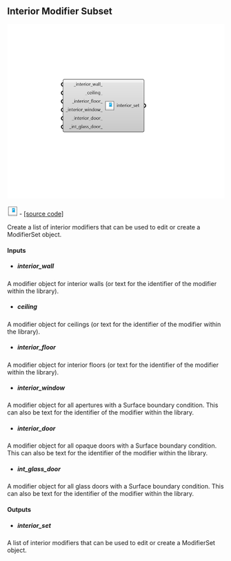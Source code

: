 ## Interior Modifier Subset

![](../../images/components/Interior_Modifier_Subset.png)

![](../../images/icons/Interior_Modifier_Subset.png) - [[source code]](https://github.com/ladybug-tools/honeybee-grasshopper-radiance/blob/master/honeybee_grasshopper_radiance/src//HB%20Interior%20Modifier%20Subset.py)


Create a list of interior modifiers that can be used to edit or create a ModifierSet object. 



#### Inputs
* ##### interior_wall 
A modifier object for interior walls (or text for the identifier of the modifier within the library). 
* ##### ceiling 
A modifier object for ceilings (or text for the identifier of the modifier within the library). 
* ##### interior_floor 
A modifier object for interior floors (or text for the identifier of the modifier within the library). 
* ##### interior_window 
A modifier object for all apertures with a Surface boundary condition. This can also be text for the identifier of the modifier within the library. 
* ##### interior_door 
A modifier object for all opaque doors with a Surface boundary condition. This can also be text for the identifier of the modifier within the library. 
* ##### int_glass_door 
A modifier object for all glass doors with a Surface boundary condition. This can also be text for the identifier of the modifier within the library. 

#### Outputs
* ##### interior_set
A list of interior modifiers that can be used to edit or create a ModifierSet object. 